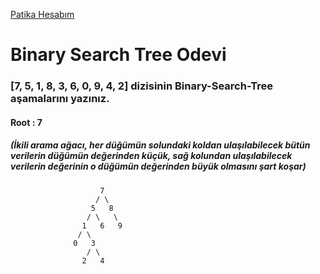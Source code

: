 [Patika Hesabım](https://app.patika.dev/yavuzeroglu)

# Binary Search Tree Odevi
### [7, 5, 1, 8, 3, 6, 0, 9, 4, 2] dizisinin Binary-Search-Tree aşamalarını yazınız.
#### Root : 7

##### (İkili arama ağacı, her düğümün solundaki koldan ulaşılabilecek bütün verilerin düğümün değerinden küçük, sağ kolundan ulaşılabilecek verilerin değerinin o düğümün değerinden büyük olmasını şart koşar)

                        7
                       / \
                      5   8
                     / \   \
                    1   6   9
                   / \
                  0   3
                     / \
                    2   4